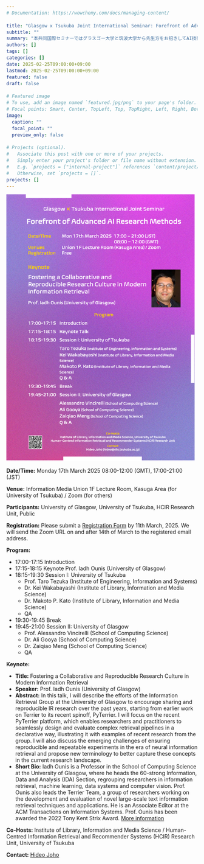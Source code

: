 ```yaml
---
# Documentation: https://wowchemy.com/docs/managing-content/

title: "Glasgow x Tsukuba Joint International Seminar: Forefront of Advanced AI Research Methods"
subtitle: ""
summary: "本共同国際セミナーではグラスゴー大学と筑波大学から先生方をお招きしてAI技術に関する研究手法の知見を共有していただきます。"
authors: []
tags: []
categories: []
date: 2025-02-25T09:00:00+09:00
lastmod: 2025-02-25T09:00:00+09:00
featured: false
draft: false

# Featured image
# To use, add an image named `featured.jpg/png` to your page's folder.
# Focal points: Smart, Center, TopLeft, Top, TopRight, Left, Right, BottomLeft, Bottom, BottomRight.
image:
  caption: ""
  focal_point: ""
  preview_only: false

# Projects (optional).
#   Associate this post with one or more of your projects.
#   Simply enter your project's folder or file name without extension.
#   E.g. `projects = ["internal-project"]` references `content/project/deep-learning/index.md`.
#   Otherwise, set `projects = []`.
projects: []
---
```


![Workshop Flyer](./glasgowxtsukuba20250317_s.png)

**Date/Time:** Monday 17th March 2025 08:00-12:00 (GMT), 17:00-21:00 (JST)

**Venue:** Information Media Union 1F Lecture Room, Kasuga Area (for University of Tsukuba) / Zoom (for others)

**Participants:** University of Glasgow, University of Tsukuba, HCIR Research Unit, Public

**Registration:** Please submit a [Registration Form](https://forms.office.com/r/kmFzQBtYLn) by 11th March, 2025. We will send the Zoom URL on and after 14th of March to the registered email address.

**Program:**

- 17:00-17:15 Introduction
- 17:15-18:15 Keynote Prof. Iadh Ounis (University of Glasgow)
- 18:15-19:30 Session I: University of Tsukuba
  - Prof. Taro Tezuka (Institute of Engineering, Information and Systems)
  - Dr. Kei Wakabayashi (Institute of Library, Information and Media Science)
  - Dr. Makoto P. Kato (Institute of Library, Information and Media Science)
  - QA
- 19:30-19:45 Break
- 19:45-21:00 Session II: University of Glasgow
  - Prof. Alessandro Vincirelli (School of Computing Science)
  - Dr. Ali Gooya (School of Computing Science)
  - Dr. Zaiqiao Meng (School of Computing Science)
  - QA

**Keynote:**

- **Title:** Fostering a Collaborative and Reproducible Research Culture in Modern Information Retrieval
- **Speaker:** Prof. Iadh Ounis (University of Glasgow)
- **Abstract:** In this talk, I will describe the efforts of the Information Retrieval Group at the University of Glasgow to encourage sharing and reproducible IR research over the past years, starting from earlier work on Terrier to its recent spinoff, PyTerrier. I will focus on the recent PyTerrier platform, which enables researchers and practitioners to seamlessly design and evaluate complex retrieval pipelines in a declarative way, illustrating it with examples of recent research from the group. I will also discuss the emerging challenges of ensuring reproducible and repeatable experiments in the era of neural information retrieval and propose new terminology to better capture these concepts in the current research landscape.
- **Short Bio:** Iadh Ounis is a  Professor in the School of Computing Science at the University of Glasgow, where he heads the 60-strong Information, Data and Analysis (IDA) Section, regrouping researchers in information retrieval, machine learning, data systems and computer vision. Prof. Ounis also leads the Terrier Team, a group of researchers working on the development and evaluation of novel large-scale text information retrieval techniques and applications. He is an Associate Editor at the ACM Transactions on Information Systems. Prof. Ounis has been awarded the 2022 Tony Kent Strix Award. [More information](https://www.gla.ac.uk/schools/computing/staff/iadhounis/)

**Co-Hosts:** Institute of Library, Information and Media Science / Human-Centred Information Retrieval and Recommender Systems (HCIR) Research Unit, University of Tsukuba

**Contact:** [Hideo Joho](https://trios.tsukuba.ac.jp/en/researcher/0000002518)
